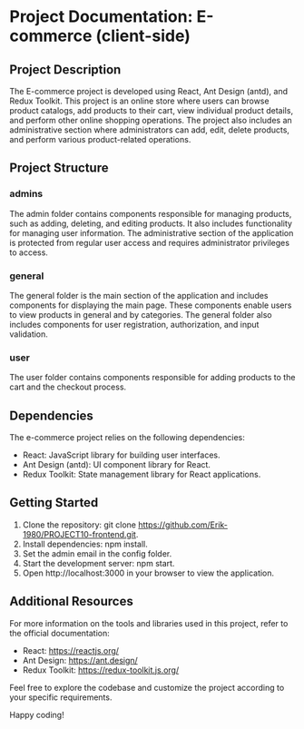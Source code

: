 # Project Documentation: E-commerce (client-side)

## Project Description

The E-commerce project is developed using React, Ant Design (antd), and Redux Toolkit. This project is an online store where users can browse product catalogs, add products to their cart, view individual product details, and perform other online shopping operations. The project also includes an administrative section where administrators can add, edit, delete products, and perform various product-related operations.

## Project Structure

### admins

The admin folder contains components responsible for managing products, such as adding, deleting, and editing products. It also includes functionality for managing user information. The administrative section of the application is protected from regular user access and requires administrator privileges to access.

### general

The general folder is the main section of the application and includes components for displaying the main page. These components enable users to view products in general and by categories. The general folder also includes components for user registration, authorization, and input validation.

### user

The user folder contains components responsible for adding products to the cart and the checkout process.

## Dependencies

The e-commerce project relies on the following dependencies:

* React: JavaScript library for building user interfaces.
* Ant Design (antd): UI component library for React.
* Redux Toolkit: State management library for React applications.

## Getting Started

1. Clone the repository: git clone <https://github.com/Erik-1980/PROJECT10-frontend.git>.
2. Install dependencies: npm install.
3. Set the admin email in the config folder.
4. Start the development server: npm start.
5. Open http://localhost:3000 in your browser to view the application.

## Additional Resources

For more information on the tools and libraries used in this project, refer to the official documentation:

* React: https://reactjs.org/
* Ant Design: https://ant.design/
* Redux Toolkit: https://redux-toolkit.js.org/

Feel free to explore the codebase and customize the project according to your specific requirements.

Happy coding!